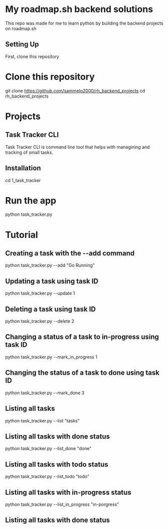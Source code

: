 # My roadmap.sh backend solutions
This repo was made for me to learn python by building the backend projects on roadmap.sh

## Setting Up
First, clone this repository
<!-- start:code block -->
# Clone this repository
git clone https://github.com/sammelo2000/rh_backend_projects
cd rh_backend_projects

# Projects

## Task Tracker CLI
Task Tracker CLI is command line tool that helps with managining and tracking of small tasks.

## Installation
cd 1_task_tracker

# Run the app
python task_tracker.py

# Tutorial

## Creating a task with the --add command
python task_tracker.py --add "Go Running"

## Updating a task using task ID
python task_tracker.py --update 1

## Deleting a task using task ID
python task_tracker.py --delete 2

## Changing a status of a task to in-progress using task ID
python task_tracker.py --mark_in_progress 1

## Changing the status of a task to done using task ID
python task_tracker.py --mark_done 3

## Listing all tasks
python task_tracker.py --list "tasks"

## Listing all tasks with done status
python task_tracker.py --list_done "done"
## Listing all tasks with todo status
python task_tracker.py --list_todo "todo"

## Listing all tasks with in-progress status
python task_tracker.py --list_in_progress "in-porgress"

## Listing all tasks with done status


<!-- end:code block -->